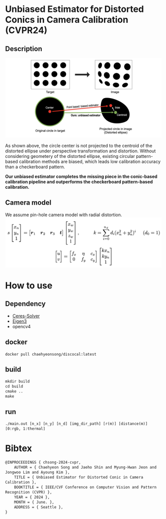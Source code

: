 # Unbiased Estimator for Distorted Conics in Camera Calibration (CVPR24)
## Description
![overview](./Figs/overview.png)

As shown above, the circle center is not projected to the centroid of the distorted ellipse under perspective transformation and distortion. Without considering geometery of the distorted ellipse, existing circular pattern-based calibration methods are biased, which leads low calibration accuracy than a checkerboard pattern. 

**Our unbiased estimator completes the missing piece in the conic-based calibration pipeline and outperforms the checkerboard pattern-based calibration.**

## Camera model
We assume pin-hole camera model with radial distortion.
![overview](./Figs/camera_model.png)


# How to use
## Dependency
- [Ceres-Solver](http://ceres-solver.org/index.html)
- [Eigen3](https://eigen.tuxfamily.org/dox/index.html)
- opencv4

## docker 
	docker pull chaehyeonsong/discocal:latest

## build
	mkdir build
	cd build
	cmake ..
	make
	
	
## run
	./main.out [n_x] [n_y] [n_d] [img_dir_path] [r(m)] [distance(m)] [0:rgb, 1:thermal]


# Bibtex
	@INPROCEEDINGS { chsong-2024-cvpr,
		AUTHOR = { Chaehyeon Song and Jaeho Shin and Myung-Hwan Jeon and Jongwoo Lim and Ayoung Kim },
		TITLE = { Unbiased Estimator for Distorted Conic in Camera Calibration },
		BOOKTITLE = { IEEE/CVF Conference on Computer Vision and Pattern Recognition (CVPR) },
		YEAR = { 2024 },
		MONTH = { June. },
		ADDRESS = { Seattle },
	}